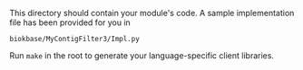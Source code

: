 This directory should contain your module's code.
A sample implementation file has been provided for you in

```biokbase/MyContigFilter3/Impl.py```

Run `make` in the root to generate your language-specific client libraries.
